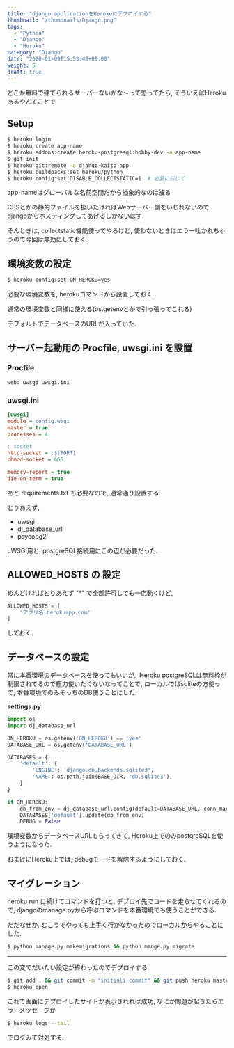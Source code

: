 ```yaml
---
title: "django applicationをHerokuにデプロイする"
thumbnail: "/thumbnails/Django.png"
tags:
  - "Python"
  - "Django"
  - "Heroku"
category: "Django"
date: "2020-01-09T15:53:48+09:00"
weight: 5
draft: true
---
```


どこか無料で建てられるサーバーないかな〜って思ってたら, そういえばHerokuあるやんてことで

## Setup

``` bash
$ heroku login
$ heroku create app-name
$ heroku addons:create heroku-postgresql:hobby-dev -a app-name
$ git init
$ heroku git:remote -a django-kaito-app
$ heroku buildpacks:set heroku/python
$ heroku config:set DISABLE_COLLECTSTATIC=1  # 必要に応じて
```

app-nameはグローバルな名前空間だから抽象的なのは被る

CSSとかの静的ファイルを扱いたければWebサーバー側をいじれないのでdjangoからホスティングしてあげるしかないはず.

そんときは, collectstatic機能使ってやるけど, 使わないときはエラー吐かれちゃうので今回は無効にしておく.

## 環境変数の設定

``` bash
$ heroku config:set ON_HEROKU=yes
```

必要な環境変数を, herokuコマンドから設置しておく.

通常の環境変数と同様に使える(os.getenvとかで引っ張ってこれる)

デフォルトでデータベースのURLが入っていた.

## サーバー起動用の Procfile, uwsgi.ini を設置

### Procfile

``` txt
web: uwsgi uwsgi.ini
```

### uwsgi.ini

``` ini
[uwsgi]
module = config.wsgi
master = true
processes = 4

; socket
http-socket = :$(PORT)
chmod-socket = 666

memory-report = true
die-on-term = true
```

あと requirements.txt も必要なので, 通常通り設置する

とりあえず,

- uwsgi
- dj_database_url
- psycopg2

uWSGI用と, postgreSQL接続用にこの辺が必要だった.

## ALLOWED_HOSTS の 設定

めんどければとりあえず "*" で全部許可しても一応動くけど,

``` python
ALLOWED_HOSTS = [
    "アプリ名.herokuapp.com"
]
```

しておく.

## データベースの設定

常に本番環境のデータベースを使ってもいいが,  Heroku postgreSQLは無料枠が制限されてるので極力使いたくないなってことで, ローカルではsqliteの方使って, 本番環境でのみそっちのDB使うことにした.

**settings.py**

``` python
import os
import dj_database_url

ON_HEROKU = os.getenv('ON_HEROKU') == 'yes'
DATABASE_URL = os.getenv('DATABASE_URL')

DATABASES = {
    'default': {
        'ENGINE': 'django.db.backends.sqlite3',
        'NAME': os.path.join(BASE_DIR, 'db.sqlite3'),
    }
}

if ON_HEROKU:
    db_from_env = dj_database_url.config(default=DATABASE_URL, conn_max_age=400)
    DATABASES['default'].update(db_from_env)
    DEBUG = False
```

環境変数からデータベースURLもらってきて, Heroku上でのみpostgreSQLを使うようになった.

おまけにHeroku上では, debugモードを解除するようにしておく.

## マイグレーション

heroku run に続けてコマンドを打つと, デプロイ先でコードを走らせてくれるので, djangoのmanage.pyから呼ぶコマンドを本番環境でも使うことができる.

ただなぜか, むこうでやっても上手く行かなかったのでローカルからやることにした.

``` bash
$ python manage.py makemigrations && python mange.py migrate
```

---

この変でだいたい設定が終わったのでデプロイする

``` bash
$ git add . && git commit -m "initiali commit" && git push heroku master
$ heroku open
```

これで画面にデプロイしたサイトが表示されれば成功, なにか問題が起きたらエラーメッセージか

``` bash
$ heroku logs --tail
```

でログみて対処する.